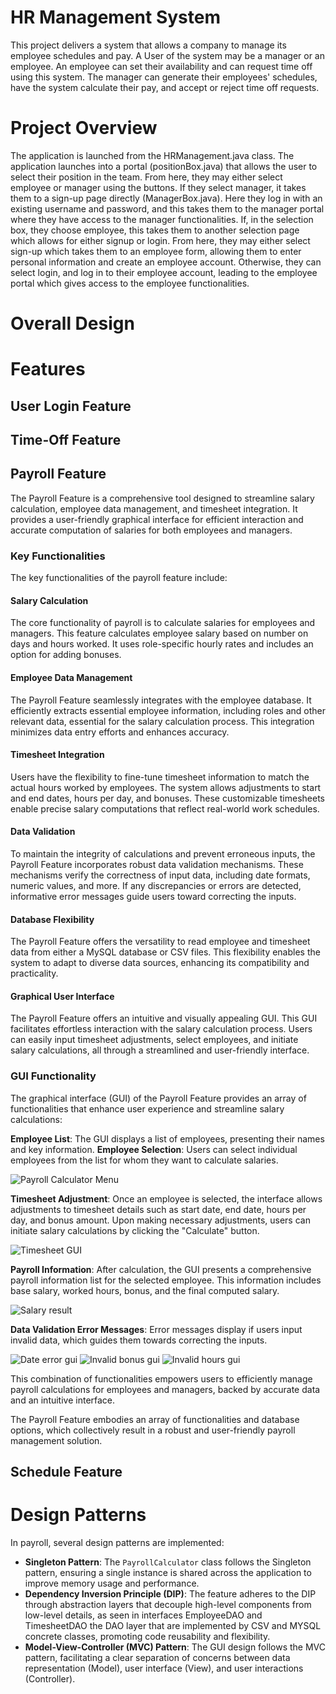 # HR Management System

This project delivers a system that allows a company to manage its employee schedules and pay.
A User of the system may be a manager or an employee. An employee can set their availability and can request time off using this system. The manager can generate their employees' schedules, have the system calculate their pay, and accept or reject time off requests.

# Project Overview
The application is launched from the HRManagement.java class. The application launches into a portal (positionBox.java) that allows the user to select their position in the team. From here, they may either select employee or manager using the buttons. If they select manager, it takes them to a sign-up page directly (ManagerBox.java). Here they log in with an existing username and password, and this takes them to the manager portal where they have access to the manager functionalities. If, in the selection box, they choose employee, this takes them to another selection page which allows for either signup or login. From here, they may either select sign-up which takes them to an employee form, allowing them to enter personal information and create an employee account. Otherwise, they can select login, and log in to their employee account, leading to the employee portal which gives access to the employee functionalities.

# Overall Design

# Features

## User Login Feature

## Time-Off Feature

## Payroll Feature

The Payroll Feature is a comprehensive tool designed to streamline salary calculation, employee data management, and timesheet integration. It provides a user-friendly graphical interface for efficient interaction and accurate computation of salaries for both employees and managers. 

### Key Functionalities

The key functionalities of the payroll feature include:

#### Salary Calculation
The core functionality of payroll is to calculate salaries for employees and managers. This feature calculates employee salary based on number on days and hours worked. 
It uses role-specific hourly rates and includes an option for adding bonuses. 

#### Employee Data Management
The Payroll Feature seamlessly integrates with the employee database. It efficiently extracts essential employee information, including roles and other relevant data, essential for the salary calculation process. This integration minimizes data entry efforts and enhances accuracy.

#### Timesheet Integration
Users have the flexibility to fine-tune timesheet information to match the actual hours worked by employees. The system allows adjustments to start and end dates, hours per day, and bonuses. These customizable timesheets enable precise salary computations that reflect real-world work schedules.

#### Data Validation
To maintain the integrity of calculations and prevent erroneous inputs, the Payroll Feature incorporates robust data validation mechanisms. These mechanisms verify the correctness of input data, including date formats, numeric values, and more. If any discrepancies or errors are detected, informative error messages guide users toward correcting the inputs.

#### Database Flexibility
The Payroll Feature offers the versatility to read employee and timesheet data from either a MySQL database or CSV files. This flexibility enables the system to adapt to diverse data sources, enhancing its compatibility and practicality.

#### Graphical User Interface
The Payroll Feature offers an intuitive and visually appealing GUI. This GUI facilitates effortless interaction with the salary calculation process. Users can easily input timesheet adjustments, select employees, and initiate salary calculations, all through a streamlined and user-friendly interface.

### GUI Functionality
The graphical interface (GUI) of the Payroll Feature provides an array of functionalities that enhance user experience and streamline salary calculations:

**Employee List**: The GUI displays a list of employees, presenting their names and key information.
**Employee Selection**: Users can select individual employees from the list for whom they want to calculate salaries.

![Payroll Calculator Menu](./images/payroll_gui.png)

**Timesheet Adjustment**: Once an employee is selected, the interface allows adjustments to timesheet details such as start date, end date, hours per day, and bonus amount.
Upon making necessary adjustments, users can initiate salary calculations by clicking the "Calculate" button.

![Timesheet GUI](./images/timesheetgui.png)

**Payroll Information**: After calculation, the GUI presents a comprehensive payroll information list for the selected employee. This information includes base salary, worked hours, bonus, and the final computed salary.

![Salary result](./images/salary_result_gui.png)

**Data Validation Error Messages**: Error messages display if users input invalid data, which guides them towards correcting the inputs.

![Date error gui](./images/date_error_gui.png)
![Invalid bonus gui](./images/invalid_bonus_gui.png)
![Invalid hours gui](./images/invalid_hours_gui.png)

This combination of functionalities empowers users to efficiently manage payroll calculations for employees and managers, backed by accurate data and an intuitive interface.

The Payroll Feature embodies an array of functionalities and database options, which collectively result in a robust and user-friendly payroll management solution.


## Schedule Feature


# Design Patterns

In payroll, several design patterns are implemented: 
- **Singleton Pattern**: The `PayrollCalculator` class follows the Singleton pattern, ensuring a single instance is shared across the application to improve memory usage and performance.
- **Dependency Inversion Principle (DIP)**: The feature adheres to the DIP through abstraction layers that decouple high-level components from low-level details, as seen in interfaces EmployeeDAO and TimesheetDAO the DAO layer that are implemented by CSV and MYSQL concrete classes, promoting code reusability and flexibility.
- **Model-View-Controller (MVC) Pattern**: The GUI design follows the MVC pattern, facilitating a clear separation of concerns between data representation (Model), user interface (View), and user interactions (Controller).
